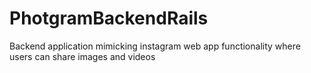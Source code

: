 # PhotgramBackendRails
Backend application mimicking instagram web app functionality where users can share images and videos
